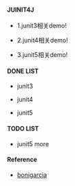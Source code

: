 #### JUINIT4J

* 1.junit3相关demo!

* 2.junit4相关demo!

* 3.junit5相关demo!

#### DONE LIST

- junit3

- junit4

- junit5

#### TODO LIST

- junit5 more


#### Reference

* [bonigarcia](https://github.com/bonigarcia/mastering-junit5)
         